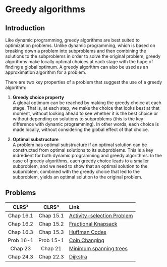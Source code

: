 # Greedy algorithms

## Introduction

Like dynamic programming, greedy algorithms are best suited to optimization problems. Unlike dynamic programming, which is based on breaking down a problem into subproblems and then combining the solutions to the subproblems in order to solve the original problem, greedy algorithms make locally optimal choices at each stage with the hope of finding a global optimum. A greedy algorithm can also be used as an approximation algorithm for a problem.  

There are two key properties of a problem that suggest the use of a greedy algorithm:

1. **Greedy choice property**  
   A global optimum can be reached by making the greedy choice at each stage. That is, at each step, we make the choice that looks best at that moment, without looking ahead to see whether it is the best choice or without depending on solutions to subproblems (this is the key difference with dynamic programming). In other words, each choice is made locally, without considering the global effect of that choice.

2. **Optimal substructure**  
   A problem has optimal substructure if an optimal solution can be constructed from optimal solutions to its subproblems. This is a key indredient for both dynamic programming and greedy algorithms. In the case of greedy algorithms, each greedy choice leads to a smaller subproblem, and we need to show that an optimal solution to the subproblem, combined with the greedy choice that led to the subproblem, yields an optimal solution to the original problem.  

## Problems

| **CLRS³** | **CLRS⁴** | **Link** |
|:---:|:---:|:---|
| Chap 16.1 | Chap 15.1 | [Activity-selection Problem](https://github.com/pl3onasm/AADS/tree/main/algorithms/greedy/activity-selection)
| Chap 16.2 | Chap 15.2 | [Fractional Knapsack](https://github.com/pl3onasm/AADS/tree/main/algorithms/greedy/fract-knapsack)
| Chap 16.3 | Chap 15.3 | [Huffman Codes](https://github.com/pl3onasm/AADS/tree/main/algorithms/greedy/huffman)
| Prob 16-1 | Prob 15-1 | [Coin Changing](https://github.com/pl3onasm/AADS/tree/main/algorithms/greedy/coin-changing)
| Chap 23 | Chap 21 | [Minimum spanning trees](https://github.com/pl3onasm/AADS/tree/main/algorithms/graphs/mst)
| Chap 24.3 | Chap 22.3 | [Dijkstra](https://github.com/pl3onasm/AADS/tree/main/algorithms/graphs/dijkstra)
